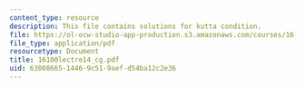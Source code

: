 ```yaml
---
content_type: resource
description: This file contains solutions for kutta condition.
file: https://ol-ocw-studio-app-production.s3.amazonaws.com/courses/16-100-aerodynamics-fall-2005/6300866514469c519aefd54ba12c2e36_16100lectre14_cg.pdf
file_type: application/pdf
resourcetype: Document
title: 16100lectre14_cg.pdf
uid: 63008665-1446-9c51-9aef-d54ba12c2e36
---
```


